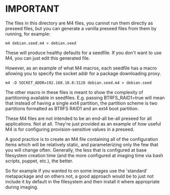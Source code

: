 # IMPORTANT

The files in this directory are M4 files, you cannot
run them directly as preseed files, but you can generate
a vanilla preseed files from them by running, for example:

```m4 debian.seed.m4 > debian.seed```

These will produce healthy defaults for a seedfile. If you
don't want to use M4, you can just edit this generated file.

However, as an example of what M4 macros, each seedfile has
a macro allowing you to specify the socket addr for a package
downloading proxy.

```m4 -D SOCKET_ADDR=192.168.10.8:3128 debian.seed.m4 > debian.seed```

The other macro in these files is meant to show the complexity
of partitioning available in seedfiles. E.g. passing BTRFS_RAID1=true
will mean that instead of having a single ext4 partition, the partition
scheme is two partitions formatted as BTRFS RAID1 and an ext4 boot partition.

These M4 files are not intended to be an end-all be-all preseed
for all applications. Not at all. They're just provided
as an example of how useful M4 is for configuring provision-sensitive values
in a preseed.

A good practice is to create an M4 file containing all of the configuration
items which will be relatively static, and parameterizing only the few
that you will change often. Generally, the less that is configured at base filesystem
creation time (and the more configured at imaging time via bash scripts, puppet, etc.),
the better.

So for example if you wanted to on some images use the 'standard' metapackage and on
others not, a good approach would be to just not include it by default in the filesystem
and then install it where appropriate during imaging.